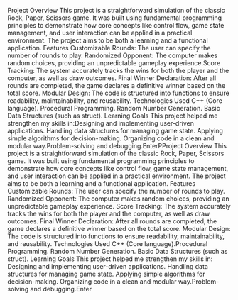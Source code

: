 Project Overview
​This project is a straightforward simulation of the classic Rock, Paper, Scissors game. It was built using fundamental programming principles to demonstrate how core concepts like control flow, game state management, and user interaction can be applied in a practical environment. The project aims to be both a learning and a functional application.
​Features
​Customizable Rounds: The user can specify the number of rounds to play.
​Randomized Opponent: The computer makes random choices, providing an unpredictable gameplay experience.
​Score Tracking: The system accurately tracks the wins for both the player and the computer, as well as draw outcomes.
​Final Winner Declaration: After all rounds are completed, the game declares a definitive winner based on the total score.
​Modular Design: The code is structured into functions to ensure readability, maintainability, and reusability.
​Technologies Used
​C++ (Core language).
​Procedural Programming.
​Random Number Generation.
​Basic Data Structures (such as struct).
​Learning Goals
​This project helped me strengthen my skills in:
​Designing and implementing user-driven applications.
​Handling data structures for managing game state.
​Applying simple algorithms for decision-making.
​Organizing code in a clean and modular way.
​Problem-solving and debugging.EnterPProject Overview
​This project is a straightforward simulation of the classic Rock, Paper, Scissors game. It was built using fundamental programming principles to demonstrate how core concepts like control flow, game state management, and user interaction can be applied in a practical environment. The project aims to be both a learning and a functional application.
​Features
​Customizable Rounds: The user can specify the number of rounds to play.
​Randomized Opponent: The computer makes random choices, providing an unpredictable gameplay experience.
​Score Tracking: The system accurately tracks the wins for both the player and the computer, as well as draw outcomes.
​Final Winner Declaration: After all rounds are completed, the game declares a definitive winner based on the total score.
​Modular Design: The code is structured into functions to ensure readability, maintainability, and reusability.
​Technologies Used
​C++ (Core language).
​Procedural Programming.
​Random Number Generation.
​Basic Data Structures (such as struct).
​Learning Goals
​This project helped me strengthen my skills in:
​Designing and implementing user-driven applications.
​Handling data structures for managing game state.
​Applying simple algorithms for decision-making.
​Organizing code in a clean and modular way.
​Problem-solving and debugging.Enter
